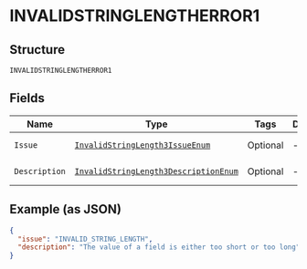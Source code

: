 
# INVALIDSTRINGLENGTHERROR1

## Structure

`INVALIDSTRINGLENGTHERROR1`

## Fields

| Name | Type | Tags | Description | Getter | Setter |
|  --- | --- | --- | --- | --- | --- |
| `Issue` | [`InvalidStringLength3IssueEnum`](../../doc/models/invalid-string-length-3-issue-enum.md) | Optional | - | InvalidStringLength3IssueEnum getIssue() | setIssue(InvalidStringLength3IssueEnum issue) |
| `Description` | [`InvalidStringLength3DescriptionEnum`](../../doc/models/invalid-string-length-3-description-enum.md) | Optional | - | InvalidStringLength3DescriptionEnum getDescription() | setDescription(InvalidStringLength3DescriptionEnum description) |

## Example (as JSON)

```json
{
  "issue": "INVALID_STRING_LENGTH",
  "description": "The value of a field is either too short or too long"
}
```

